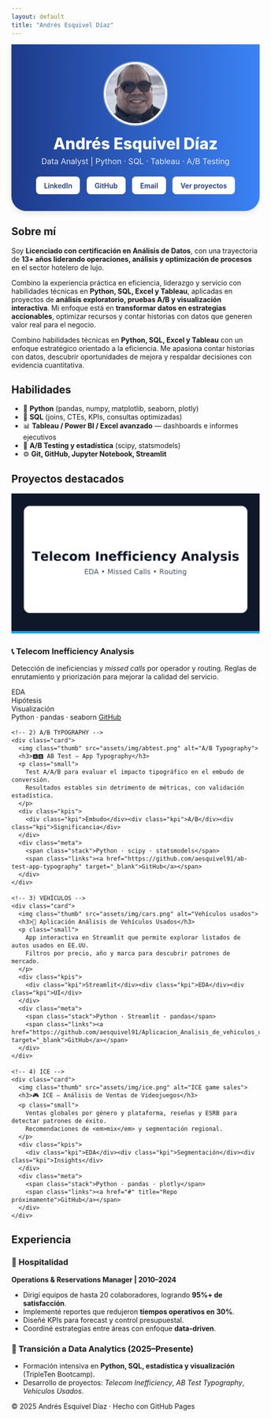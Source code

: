 ```yaml
---
layout: default
title: "Andrés Esquivel Díaz"
---
```


<style>
/* ====== Elimina el banner del theme Cayman ====== */
.page-header { display: none !important; }

/* ====== Banner personalizado azul neutro ====== */
.hero-banner {
  display: flex;
  flex-direction: column;
  align-items: center;
  text-align: center;
  background: linear-gradient(90deg, #1e3a8a 0%, #3b82f6 100%);
  color: white;
  padding: 2.5rem 1rem 1.8rem;
  border-radius: 0 0 30px 30px;
  box-shadow: 0 4px 12px rgba(0,0,0,0.1);
}

.hero-banner img {
  width: 120px;
  height: 120px;
  border-radius: 50%;
  object-fit: cover;
  margin-bottom: 1rem;
  box-shadow: 0 0 0 4px #fff, 0 0 0 6px rgba(255,255,255,0.3);
}

.hero-banner h1 {
  font-size: 2rem;
  font-weight: 800;
  margin: 0.4rem 0;
  color: #ffffff;
}

.hero-banner p {
  font-size: 1rem;
  color: #e2e8f0;
  margin: 0;
}

.hero-buttons {
  margin-top: 1rem;
}

.hero-buttons a {
  display: inline-block;
  padding: 0.6rem 1rem;
  margin: 0.3rem;
  border-radius: 8px;
  background: #ffffff;
  color: #1e3a8a;
  font-weight: 600;
  text-decoration: none;
  transition: background 0.2s ease, color 0.2s ease;
}

.hero-buttons a:hover {
  background: #dbeafe;
  color: #1e40af;
}
</style>

<!-- ====== HERO BANNER ====== -->
<div class="hero-banner">
  <img src="assets/img/andy.jpg" alt="Foto de Andrés Esquivel Díaz">
  <h1>Andrés Esquivel Díaz</h1>
  <p>Data Analyst | Python · SQL · Tableau · A/B Testing</p>
  <div class="hero-buttons">
    <a href="https://www.linkedin.com/in/andres-esquivel-diaz-08691337/" target="_blank">LinkedIn</a>
    <a href="https://github.com/aesquivel91" target="_blank">GitHub</a>
    <a href="mailto:a_esquivel_69@hotmail.com">Email</a>
    <a href="#projects">Ver proyectos</a>
    </div>
</div>


<!-- ======== SOBRE MÍ ======== -->
<div class="container">
  <h2>Sobre mí</h2>
  <p>
    Soy <strong>Licenciado con certificación en Análisis de Datos</strong>, con una trayectoria de <strong>13+ años liderando operaciones,          análisis y optimización de procesos</strong> en el sector hotelero de lujo.  
 <p>
    Combino la experiencia práctica en eficiencia, liderazgo y servicio con habilidades técnicas en <strong>Python, SQL, Excel y                    Tableau</strong>, aplicadas en proyectos de <strong>análisis exploratorio, pruebas A/B y visualización interactiva</strong>.  
    Mi enfoque está en <strong>transformar datos en estrategias accionables</strong>, optimizar recursos y contar historias con datos que           generen valor real para el negocio.
  </p>
  <p>
    Combino habilidades técnicas en <strong>Python, SQL, Excel y Tableau</strong> con un enfoque estratégico orientado a la eficiencia.
    Me apasiona contar historias con datos, descubrir oportunidades de mejora y respaldar decisiones con evidencia cuantitativa.
  </p>
</div>

<!-- ======== HABILIDADES ======== -->
<div class="container">
  <h2>Habilidades</h2>
  <ul>
    <li>🐍 <strong>Python</strong> (pandas, numpy, matplotlib, seaborn, plotly)</li>
    <li>💾 <strong>SQL</strong> (joins, CTEs, KPIs, consultas optimizadas)</li>
    <li>📊 <strong>Tableau / Power BI / Excel avanzado</strong> — dashboards e informes ejecutivos</li>
    <li>🧠 <strong>A/B Testing y estadística</strong> (scipy, statsmodels)</li>
    <li>⚙️ <strong>Git, GitHub, Jupyter Notebook, Streamlit</strong></li>
  </ul>
</div>

<!-- ======== PROYECTOS ======== -->
<div class="container">
  <h2 id="projects">Proyectos destacados</h2>

  <div class="grid">
    <!-- 1) TELECOM -->
    <div class="card">
      <img class="thumb" src="assets/img/telecom.png" alt="Telecom">
      <h3>📞 Telecom Inefficiency Analysis</h3>
      <p class="small">
        Detección de ineficiencias y <em>missed calls</em> por operador y routing.
        Reglas de enrutamiento y priorización para mejorar la calidad del servicio.
      </p>
      <div class="kpis">
        <div class="kpi">EDA</div><div class="kpi">Hipótesis</div><div class="kpi">Visualización</div>
      </div>
      <div class="meta">
        <span class="stack">Python · pandas · seaborn</span>
        <span class="links"><a href="https://github.com/aesquivel91/telecom-inefficiency-analysis" target="_blank">GitHub</a></span>
      </div>
    </div>

    <!-- 2) A/B TYPOGRAPHY -->
    <div class="card">
      <img class="thumb" src="assets/img/abtest.png" alt="A/B Typography">
      <h3>🅰️🅱️ AB Test — App Typography</h3>
      <p class="small">
        Test A/A/B para evaluar el impacto tipográfico en el embudo de conversión.
        Resultados estables sin detrimento de métricas, con validación estadística.
      </p>
      <div class="kpis">
        <div class="kpi">Embudo</div><div class="kpi">A/B</div><div class="kpi">Significancia</div>
      </div>
      <div class="meta">
        <span class="stack">Python · scipy · statsmodels</span>
        <span class="links"><a href="https://github.com/aesquivel91/ab-test-app-typography" target="_blank">GitHub</a></span>
      </div>
    </div>

    <!-- 3) VEHÍCULOS -->
    <div class="card">
      <img class="thumb" src="assets/img/cars.png" alt="Vehículos usados">
      <h3>🚗 Aplicación Análisis de Vehículos Usados</h3>
      <p class="small">
        App interactiva en Streamlit que permite explorar listados de autos usados en EE.UU.
        Filtros por precio, año y marca para descubrir patrones de mercado.
      </p>
      <div class="kpis">
        <div class="kpi">Streamlit</div><div class="kpi">EDA</div><div class="kpi">UI</div>
      </div>
      <div class="meta">
        <span class="stack">Python · Streamlit · pandas</span>
        <span class="links"><a href="https://github.com/aesquivel91/Aplicacion_Analisis_de_vehiculos_usados" target="_blank">GitHub</a></span>
      </div>
    </div>

    <!-- 4) ICE -->
    <div class="card">
      <img class="thumb" src="assets/img/ice.png" alt="ICE game sales">
      <h3>🎮 ICE — Análisis de Ventas de Videojuegos</h3>
      <p class="small">
        Ventas globales por género y plataforma, reseñas y ESRB para detectar patrones de éxito.
        Recomendaciones de <em>mix</em> y segmentación regional.
      </p>
      <div class="kpis">
        <div class="kpi">EDA</div><div class="kpi">Segmentación</div><div class="kpi">Insights</div>
      </div>
      <div class="meta">
        <span class="stack">Python · pandas · plotly</span>
        <span class="links"><a href="#" title="Repo próximamente">GitHub</a></span>
      </div>
    </div>
  </div>
</div>

<!-- ======== EXPERIENCIA ======== -->
<div class="container">
  <h2>Experiencia</h2>

  <h3>🏨 Hospitalidad</h3>
  <p><strong>Operations & Reservations Manager | 2010–2024</strong></p>
  <ul>
    <li>Dirigí equipos de hasta 20 colaboradores, logrando <strong>95%+ de satisfacción</strong>.</li>
    <li>Implementé reportes que redujeron <strong>tiempos operativos en 30%</strong>.</li>
    <li>Diseñé KPIs para forecast y control presupuestal.</li>
    <li>Coordiné estrategias entre áreas con enfoque <strong>data-driven</strong>.</li>
  </ul>

  <h3>🎯 Transición a Data Analytics (2025–Presente)</h3>
  <ul>
    <li>Formación intensiva en <strong>Python, SQL, estadística y visualización</strong> (TripleTen Bootcamp).</li>
    <li>Desarrollo de proyectos: <em>Telecom Inefficiency</em>, <em>AB Test Typography</em>, <em>Vehículos Usados</em>.</li>
  </ul>
</div>

<footer>© 2025 Andrés Esquivel Díaz · Hecho con GitHub Pages</footer>

